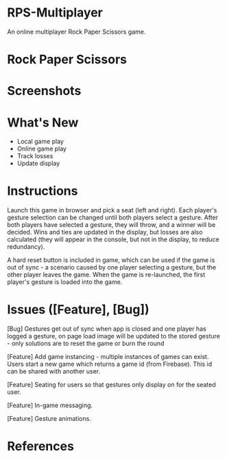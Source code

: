 # RPS-Multiplayer
An online multiplayer Rock Paper Scissors game.

# Rock Paper Scissors

# Screenshots

# What's New
* Local game play
* Online game play
* Track losses
* Update display

# Instructions
Launch this game in browser and pick a seat (left and right). Each player's gesture selection can be changed until both players select a gesture. After both players have selected a gesture, they will throw, and a winner will be decided. Wins and ties are updated in the display, but losses are also calculated (they will appear in the console, but not in the display, to reduce redundancy). 

A hard reset button is included in game, which can be used if the game is out of sync - a scenario caused by one player selecting a gesture, but the other player leaves the game. When the game is re-launched, the first player's gesture is loaded into the game.


# Issues ([Feature], [Bug])
[Bug] Gestures get out of sync when app is closed and one player has logged a gesture, on page load image will be updated to the stored gesture - only solutions are to reset the game or burn the round

[Feature] Add game instancing - multiple instances of games can exist. Users start a new game which returns a game id (from Firebase). This id can be shared with another user. 

[Feature] Seating for users so that gestures only display on for the seated user.

[Feature] In-game messaging.

[Feature] Gesture animations.

# References